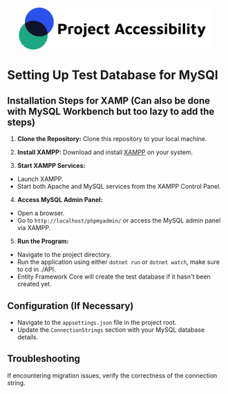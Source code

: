 <p align="center"><a href="https://clodsire.nl" target="_blank">
    <picture>
        <source media="(prefers-color-scheme: dark)" srcset="https://github.com/MrMisterMisterMister/project-accessibility/blob/main/ClientApp/src/assets/img/brand/logo_white_text_dark.png">
        <img src="https://github.com/MrMisterMisterMister/project-accessibility/blob/main/ClientApp/src/assets/img/brand/logo_black_text_light.png" width="450px;">
    </picture>
</a></p>

[1]: https://clodsire.nl

<p/>

# Setting Up Test Database for MySQl

## Installation Steps for XAMP (Can also be done with MySQL Workbench but too lazy to add the steps)

1. **Clone the Repository:**
   Clone this repository to your local machine.

2. **Install XAMPP:**
   Download and install [XAMPP](https://www.apachefriends.org/download.html) on your system.

3. **Start XAMPP Services:**

- Launch XAMPP.
- Start both Apache and MySQL services from the XAMPP Control Panel.

4. **Access MySQL Admin Panel:**

- Open a browser.
- Go to `http://localhost/phpmyadmin/` or access the MySQL admin panel via XAMPP.

5. **Run the Program:**

- Navigate to the project directory.
- Run the application using either `dotnet run` or `dotnet watch`, make sure to cd in ./API.
- Entity Framework Core will create the test database if it hasn't been created yet.

## Configuration (If Necessary)

- Navigate to the `appsettings.json` file in the project root.
- Update the `ConnectionStrings` section with your MySQL database details.

## Troubleshooting

If encountering migration issues, verify the correctness of the connection string.
